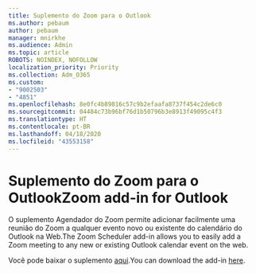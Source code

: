 ```yaml
---
title: Suplemento do Zoom para o Outlook
ms.author: pebaum
author: pebaum
manager: mnirkhe
ms.audience: Admin
ms.topic: article
ROBOTS: NOINDEX, NOFOLLOW
localization_priority: Priority
ms.collection: Adm_O365
ms.custom:
- "9002503"
- "4851"
ms.openlocfilehash: 8e0fc4b89816c57c9b2efaafa8737f454c2de6c0
ms.sourcegitcommit: 04484c73b96bf76d1b50796b3e8913f49095c4f3
ms.translationtype: HT
ms.contentlocale: pt-BR
ms.lasthandoff: 04/18/2020
ms.locfileid: "43553158"
---
```

# <a name="zoom-add-in-for-outlook"></a><span data-ttu-id="5275c-102">Suplemento do Zoom para o Outlook</span><span class="sxs-lookup"><span data-stu-id="5275c-102">Zoom add-in for Outlook</span></span>

<span data-ttu-id="5275c-103">O suplemento Agendador do Zoom permite adicionar facilmente uma reunião do Zoom a qualquer evento novo ou existente do calendário do Outlook na Web.</span><span class="sxs-lookup"><span data-stu-id="5275c-103">The Zoom Scheduler add-in allows you to easily add a Zoom meeting to any new or existing Outlook calendar event on the web.</span></span>

<span data-ttu-id="5275c-104">Você pode baixar o suplemento [aqui](https://go.microsoft.com/fwlink/?linkid=2126413).</span><span class="sxs-lookup"><span data-stu-id="5275c-104">You can download the add-in [here](https://go.microsoft.com/fwlink/?linkid=2126413).</span></span>
 